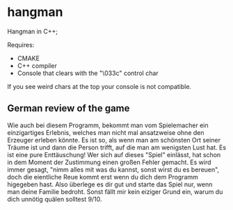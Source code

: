 # hangman

Hangman in C++;

Requires:
* CMAKE
* C++ compiler
* Console that clears with the "\033c" control char

If you see weird chars at the top your console is not compatible.


## German review of the game
Wie auch bei diesem Programm, bekommt man vom Spielemacher ein einzigartiges Erlebnis, welches man nicht mal ansatzweise ohne den Erzeuger erleben könnte.
Es ist so, als wenn man am schönsten Ort seiner Träume ist und dann die Person trifft, auf die man am wenigsten Lust hat. Es ist eine pure Enttäuschung!
Wer sich auf dieses "Spiel" einlässt, hat schon in dem Moment der Zustimmung einen großen Fehler gemacht. Es wird immer gesagt, "nimm alles mit was du kannst, sonst wirst du es bereuen", doch die eientliche Reue kommt erst wenn du dich dem Programm higegeben hast. 
Also überlege es dir gut und starte das Spiel nur, wenn man deine Familie bedroht.
Sonst fällt mir kein eiziger Grund ein, warum du dich unnötig quälen solltest 9/10.
